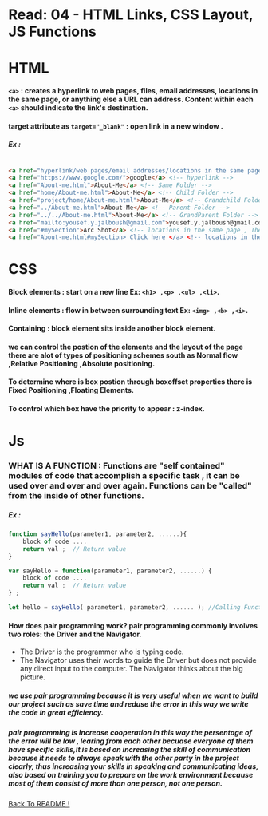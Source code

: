 # Read: 04 - HTML Links, CSS Layout, JS Functions

# HTML

#### `<a>` : creates a hyperlink to web pages, files, email addresses, locations in the same page, or anything else a URL can address. Content within each `<a>` should indicate the link's destination.
#### target attribute as `target="_blank"` : open link in a new window .
##### Ex :
```HTML

<a href="hyperlink/web pages/email addresses/locations in the same page"> . . . </a>
<a href="https://www.google.com/">google</a> <!-- hyperlink -->
<a href="About-me.html">About-Me</a> <!-- Same Folder -->
<a href="home/About-me.html">About-Me</a> <!-- Child Folder -->
<a href="project/home/About-me.html">About-Me</a> <!-- Grandchild Folder -->
<a href="../About-me.html">About-Me</a> <!-- Parent Folder -->
<a href="../../About-me.html">About-Me</a> <!-- GrandParent Folder -->
<a href="mailto:yousef.y.jalboush@gmail.com">yousef.y.jalboush@gmail.com</a> <!-- Email Links -->
<a href="#mySection">Arc Shot</a> <!-- locations in the same page , The href here belongs to the tag containing this id -->
<a href="About-me.html#mySection> Click here </a> <!-- locations in the another page -->

```

# CSS 

#### Block elements : start on a new line Ex: `<h1> ,<p> ,<ul> ,<li>`.

#### Inline elements : flow in between surrounding text Ex: `<img> ,<b> ,<i>`.

#### Containing : block element sits inside another block element.

#### we can control the postion of the elements and the layout of the page there are alot of types of  positioning schemes south as Normal flow ,Relative Positioning ,Absolute positioning.

#### To determine where is box postion through boxoffset properties there is Fixed Positioning ,Floating Elements.

#### To control which box have the priority to appear : z-index.

# Js

### WHAT IS A FUNCTION : Functions are "self contained" modules of code that accomplish a specific task , it can be used over and over and over again. Functions can be "called" from the inside of other functions.

##### Ex :
```JAVASCRIPT
function sayHello(parameter1, parameter2, ......){
	block of code ....
	return val ;  // Return value
}

var sayHello = function(parameter1, parameter2, ......) { 
	block of code ....
	return val ;  // Return value
} ; 

let hello = sayHello( parameter1, parameter2, ...... ); //Calling Function
```



#### How does pair programming work? pair programming commonly involves two roles: the Driver and the Navigator. 
* The Driver is the programmer who is typing code.
* The Navigator uses their words to guide the Driver but does not provide any direct input to the computer. The Navigator thinks about the big picture.

##### we use pair programming  because it is very useful when we want to build our project such as save time and  reduse the error in this way we write the code in great efficiency.
##### pair programming is Increase cooperation  in this way the persentage of the error will be low , learing from each other becuase everyone of them have specific skills,It is based on increasing the skill of communication because it needs to always speak with the other party in the project clearly, thus increasing your skills in speaking and communicating ideas, also based on training you to prepare on the work environment because most of them consist of more than one person, not one person.



[ Back To README !]( https://yousefabujalboush.github.io/reading-notes/ )